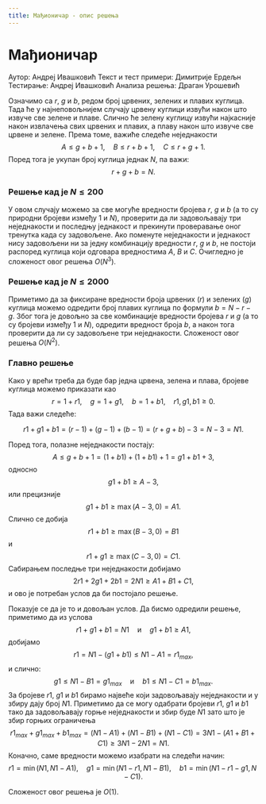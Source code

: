 ```yaml
---
title: Мађионичар - опис решења
---
```


# Мађионичар

Аутор: Андреј Ивашковић
Текст и тест примери: Димитрије Ердељн
Тестирање: Андреј Ивашковић
Анализа решења: Драган Урошевић

Означимо са $r$, $g$ и $b$, редом број црвених, зелених и плавих куглица. Тада ће у најнеповољнијем случају црвену куглици извући након што извуче све зелене и плаве. Слично ће зелену куглицу извући најкасније након извлачења свих црвених и плавих, а плаву након што извуче све црвене и зелене. Према томе, важиће следеће неједнакости
$$
A \leq g+b+1,\quad B \leq r+b+1, \quad C \leq r+g+1.
$$
Поред тога је укупан број куглица једнак $N$, па важи:
$$
r+g+b = N.
$$

### Решење кад је $N \leq 200$

У овом случају можемо за све могуће вредности бројева $r$, $g$ и $b$ (а то су природни бројеви између $1$ и $N$), проверити да ли задовољавају три неједнакости и последњу једнакост и прекинути проверавање оног тренутка када су задовољене. Ако поменуте неједнакости и једнакост нису задовољени ни за једну комбинацију вредности $r$, $g$ и $b$, не постоји распоред куглица који одговара вредностима $A$, $B$ и $C$. Очигледно је сложеност овог решења $O(N^3)$. 

### Решење кад је $N \leq 2000$

Приметимо да за фиксиране вредности броја црвених ($r$) и зелених ($g$) куглица можемо одредити број плавих куглица по формули $b=N-r-g$. Због тога је довољно за све комбинације вредности бројева $r$ и $g$ (а то су бројеви између $1$ и $N$), одредити вредност броја $b$, а након тога проверити да ли су задовољене три неједнакости. 
Сложеност овог решења $O(N^2)$.

### Главно решење

Како у врећи треба да буде бар једна црвена, зелена и плава, бројеве куглица можемо приказати као
$$
r = 1 + r1,\quad g = 1+g1, \quad b = 1+b1,\quad r1,g1,b1\geq 0.
$$
Тада важи следеће:

$$
r1+g1+b1 = (r-1) + (g-1) + (b-1) = (r+g+b)-3 = N-3 = N1.
$$

Поред тога, полазне неједнакости постају:
$$
A\leq g+b+1 = (1+b1)+(1+b1)+1 = g1+b1+3,
$$
односно
$$
g1+b1 \geq A-3,
$$
или прецизније
$$
g1+b1 \geq \max(A-3,0) = A1.
$$
Слично се добија
$$
r1+b1 \geq \max(B-3,0)=B1
$$
и
$$
r1+g1 \geq \max(C-3,0) = C1.
$$
Сабирањем последње три неједнакости добијамо
$$
2r1+2g1+2b1=2N1\geq A1+B1+C1,
$$
и ово је потребан услов да би постојало решење.

Показује се да је то и довољан услов. Да бисмо одредили решење, приметимо да из услова
$$
r1+g1+b1 = N1\quad\text{и}\quad g1+b1\geq A1,
$$
добијамо
$$
r1 = N1-(g1+b1) \leq N1-A1 = r1_{max},
$$
и слично:
$$
g1 \leq N1-B1= g1_{max}\quad\text{и}\quad b1 \leq N1-C1=b1_{max}.
$$
За бројеве $r1$, $g1$ и $b1$ бирамо највеће који задовољавају неједнакости и у збиру дају број $N1$.
Приметимо да се могу одабрати бројеви $r1$, $g1$ и $b1$ тако да задовољавају горње неједнакости и збир буде $N1$ зато што је збир горњих ограничења 
$$
r1_{max}+g1_{max}+b1_{max} = (N1-A1)+(N1-B1)+(N1-C1) = 3N1 - (A1+B1+C1) \geq 3N1 - 2N1 = N1.
$$
Коначно, саме вредности можемо изабрати на следећи начин:
$$
r1 = \min(N1,N1-A1),\quad
g1 = \min(N1-r1, N1-B1),\quad
b1=\min(N1-r1-g1,N-C1).
$$

Сложеност овог решења је $O(1)$.



